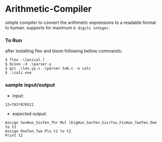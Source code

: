 # Arithmetic-Compiler
simple compiler to convert the arithmetic expressions to a readable format to human.
supports for maximum `6 digits integer`.


### To Run ###  
after installing flex and bison following bellow commands:

``` 
$ flex .\lexical.l
$ bison -d .\parser.y
$ gcc .\lex.yy.c .\parser.tab.c -o calc
$ .\calc.exe
```

### sample input/output
* input:<br/>
```
12+763*876521
```

* expected output:  
```
Assign SevHun_SixTen_Thr Mul (EigHun_SevTen_Six)Tou_FivHun_TwoTen_One to t1
Assign OneTen_Two Plu t1 to t2
Print t2
```
